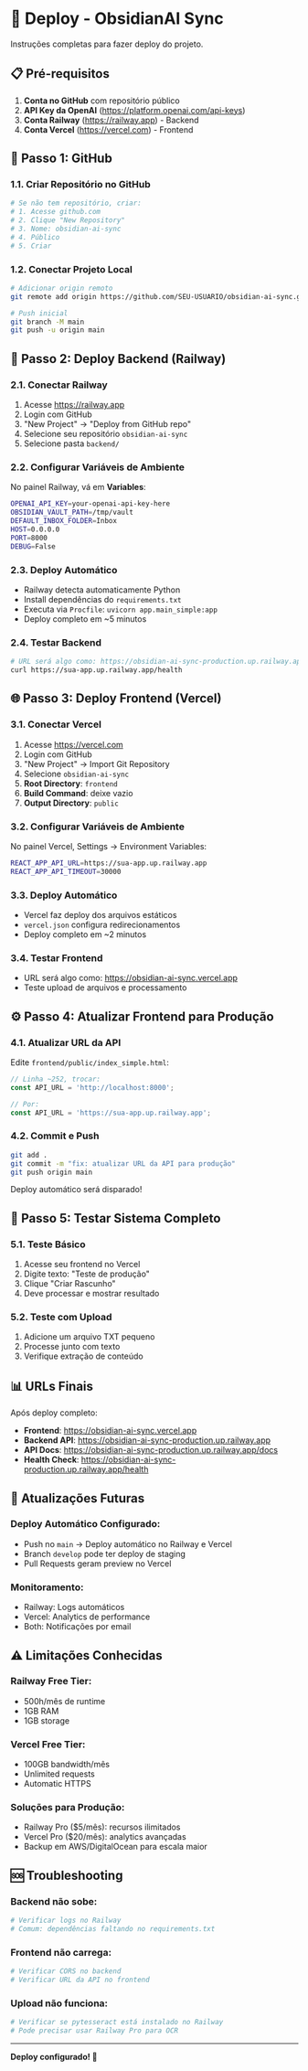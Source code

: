 # 🚀 Deploy - ObsidianAI Sync

Instruções completas para fazer deploy do projeto.

## 📋 Pré-requisitos

1. **Conta no GitHub** com repositório público
2. **API Key da OpenAI** (https://platform.openai.com/api-keys)
3. **Conta Railway** (https://railway.app) - Backend
4. **Conta Vercel** (https://vercel.com) - Frontend

## 🔧 Passo 1: GitHub

### 1.1. Criar Repositório no GitHub
```bash
# Se não tem repositório, criar:
# 1. Acesse github.com
# 2. Clique "New Repository"
# 3. Nome: obsidian-ai-sync
# 4. Público
# 5. Criar
```

### 1.2. Conectar Projeto Local
```bash
# Adicionar origin remoto
git remote add origin https://github.com/SEU-USUARIO/obsidian-ai-sync.git

# Push inicial
git branch -M main
git push -u origin main
```

## 🚂 Passo 2: Deploy Backend (Railway)

### 2.1. Conectar Railway
1. Acesse https://railway.app
2. Login com GitHub
3. "New Project" → "Deploy from GitHub repo"
4. Selecione seu repositório `obsidian-ai-sync`
5. Selecione pasta `backend/`

### 2.2. Configurar Variáveis de Ambiente
No painel Railway, vá em **Variables**:

```bash
OPENAI_API_KEY=your-openai-api-key-here
OBSIDIAN_VAULT_PATH=/tmp/vault
DEFAULT_INBOX_FOLDER=Inbox
HOST=0.0.0.0
PORT=8000
DEBUG=False
```

### 2.3. Deploy Automático
- Railway detecta automaticamente Python
- Install dependências do `requirements.txt`
- Executa via `Procfile`: `uvicorn app.main_simple:app`
- Deploy completo em ~5 minutos

### 2.4. Testar Backend
```bash
# URL será algo como: https://obsidian-ai-sync-production.up.railway.app
curl https://sua-app.up.railway.app/health
```

## 🌐 Passo 3: Deploy Frontend (Vercel)

### 3.1. Conectar Vercel
1. Acesse https://vercel.com
2. Login com GitHub
3. "New Project" → Import Git Repository
4. Selecione `obsidian-ai-sync`
5. **Root Directory**: `frontend`
6. **Build Command**: deixe vazio
7. **Output Directory**: `public`

### 3.2. Configurar Variáveis de Ambiente
No painel Vercel, Settings → Environment Variables:

```bash
REACT_APP_API_URL=https://sua-app.up.railway.app
REACT_APP_API_TIMEOUT=30000
```

### 3.3. Deploy Automático
- Vercel faz deploy dos arquivos estáticos
- `vercel.json` configura redirecionamentos
- Deploy completo em ~2 minutos

### 3.4. Testar Frontend
- URL será algo como: https://obsidian-ai-sync.vercel.app
- Teste upload de arquivos e processamento

## ⚙️ Passo 4: Atualizar Frontend para Produção

### 4.1. Atualizar URL da API
Edite `frontend/public/index_simple.html`:

```javascript
// Linha ~252, trocar:
const API_URL = 'http://localhost:8000';

// Por:
const API_URL = 'https://sua-app.up.railway.app';
```

### 4.2. Commit e Push
```bash
git add .
git commit -m "fix: atualizar URL da API para produção"
git push origin main
```

Deploy automático será disparado!

## 🧪 Passo 5: Testar Sistema Completo

### 5.1. Teste Básico
1. Acesse seu frontend no Vercel
2. Digite texto: "Teste de produção"
3. Clique "Criar Rascunho"
4. Deve processar e mostrar resultado

### 5.2. Teste com Upload
1. Adicione um arquivo TXT pequeno
2. Processe junto com texto
3. Verifique extração de conteúdo

## 📊 URLs Finais

Após deploy completo:

- **Frontend**: https://obsidian-ai-sync.vercel.app
- **Backend API**: https://obsidian-ai-sync-production.up.railway.app
- **API Docs**: https://obsidian-ai-sync-production.up.railway.app/docs
- **Health Check**: https://obsidian-ai-sync-production.up.railway.app/health

## 🔄 Atualizações Futuras

### Deploy Automático Configurado:
- Push no `main` → Deploy automático no Railway e Vercel
- Branch `develop` pode ter deploy de staging
- Pull Requests geram preview no Vercel

### Monitoramento:
- Railway: Logs automáticos
- Vercel: Analytics de performance
- Both: Notificações por email

## ⚠️ Limitações Conhecidas

### Railway Free Tier:
- 500h/mês de runtime
- 1GB RAM
- 1GB storage

### Vercel Free Tier:
- 100GB bandwidth/mês
- Unlimited requests
- Automatic HTTPS

### Soluções para Produção:
- Railway Pro ($5/mês): recursos ilimitados
- Vercel Pro ($20/mês): analytics avançadas
- Backup em AWS/DigitalOcean para escala maior

## 🆘 Troubleshooting

### Backend não sobe:
```bash
# Verificar logs no Railway
# Comum: dependências faltando no requirements.txt
```

### Frontend não carrega:
```bash
# Verificar CORS no backend
# Verificar URL da API no frontend
```

### Upload não funciona:
```bash
# Verificar se pytesseract está instalado no Railway
# Pode precisar usar Railway Pro para OCR
```

---

**Deploy configurado! 🚀**